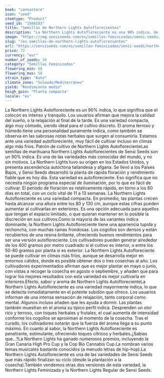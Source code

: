 ```yaml
---
book: "cannastore"
icon: "seed"
itemtype: "Product"
seed_id: "1560103"
title: "Semillas de Northern Lights Autoflorecientes"
description: "La Northern Lights Autofloreciente es una 90% indica, de aroma terroso y ciclo vital rápido. Alcanza alturas de 80-130 cm, y su subidón es relajante."
image: "https://img.sensiseeds.com/es/semillas-feminizadas/sensi-seeds/northern-lights-autofloracion-image.png"
slug: "/es-semillas-de-northern-lights-autoflorecientes"
url: "https://sensiseeds.com/es/semillas-feminizadas/sensi-seeds/northern-lights-autofloracion?a_aid=cannastore"
price: 72
currency: "eur"
number_of_seeds: 10
category: "Semillas Feminizadas"
flowering_min: 60
flowering_max: 50
strain_type: "Auto"
climate_zone: "Soleado/Mediterráneo"
yield: "Rendimiento medio"
heigh_gain: "Planta compacta"
locale: "es"
---
```

La Northern Lights Autofloreciente es un 90% indica, lo que significa que el colocón es intenso y tranquilo. Los usuarios afirman que mejora la calidad del sueño, o la relajación al final de la tarde. Es una variedad compacta, algo muy cómodo, siendo ideal para el cultivo discreto. El aroma terroso y húmedo tiene una personalidad puramente indica, como también se observa en las sabrosas notas herbales que surgen al consumirla. Estamos ante una variedad autofloreciente, muy fácil de cultivar incluso en climas algo más fríos. Patrón de cultivo de Northern Lights AutoflorecienteLas semillas de marihuana Northern Lights Autoflorecientes de Sensi Seeds son un 90% indica. Es una de las variedades más conocidas del mundo, y no sin motivos. La Northern Lights tuvo su origen en los Estados Unidos, y presenta ascendencia autóctona tailandesa y afgana. Se llevó a los Países Bajos, y Sensi Seeds desarrolló la planta de rápida floración y rendimiento fiable que es hoy día. Esta variedad es autofloreciente. Eso significa que no necesita ningún programa especial de iluminación, por lo que es fácil de cultivar. El periodo de floración es relativamente rápido, en torno a los 60 días en total, con un ciclo vital de 11 a 13 semanas. La Northern Lights Autofloreciente es una variedad compacta. En promedio, las plantas crecen hasta alcanzar una altura entre los 80 y 130 cm, aunque estas cifras pueden aumentar al cultivarlas en exteriores. Es una opción adecuada para aquellos que tengan el espacio limitado, o que quieran mantener en lo posible la discreción en sus cultivos.Como la mayoría de las variantes indica dominante, la Northern Lights Autofloreciente tiene una apariencia tupida y rechoncha, con muchas ramas frondosas. Los cogollos son densos y están recubiertos de una resina brillante, ofreciendo buenos rendimientos para ser una versión autofloreciente. Los cultivadores pueden generar alrededor de los 400 gramos por metro cuadrado si el cultivo es interior, o entre los 50-80 gramos por planta si es exterior. La Northern Lights Autofloreciente se puede cultivar en climas más fríos, aunque se desarrolla mejor en entornos cálidos, donde es posible obtener dos o tres cosechas al año. Los cultivadores experimentados afirman que es mejor plantar en mayo o junio, con vistas a recoger la cosecha en agosto o septiembre, y añaden que para lograr los mejores resultados con esta variedad es mejor cultivarla en interiores.Efecto, sabor y aroma de Northern Lights AutoflorecienteLa Northern Lights Autofloreciente es una variedad mayormente indica, lo que se detecta inmediatamente en el potente subidón que ofrece. Los usuarios informan de una intensa sensación de relajación, tanto corporal como mental. Algunos incluso añaden que les ayuda a dormir. Las plantas también muestran en el aroma su típico perfil indica. Desprenden un olor rico y terroso, con toques herbales y frutales, el cual aumenta de intensidad conforme los cogollos se aproximan al momento de la cosecha. Tras el curado, los cultivadores notarán que la fuerza del aroma llega a su punto máximo. En cuanto al sabor, la Northern Lights Autofloreciente es penetrante, estimulante, ofreciendo toques cítricos y herbales.¿Sabías que…?La Northern Lights ha ganado numerosos premios, incluyendo la Gran Canaria High Pro Cup y la Cop Bio Cannabis Cup.La nombran varios temas musicales bastante conocidos (a menudo letras de hip-hop).La Northern Lights Autofloreciente es una de las variedades de Sensi Seeds que más rápido finalizan su ciclo (desde la plantación a la cosecha).También vendemos otras dos versiones de esta variedad, la Northern Lights Feminizada y la Northern Lights Regular de Sensi Seeds.
